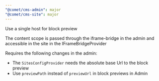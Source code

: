 ```yaml
---
"@comet/cms-admin": major
"@comet/cms-site": major
---
```


Use a single host for block preview

The content scope is passed through the iframe-bridge in the admin and accessible in the site in the IFrameBridgeProvider

Requires the following changes in the admin:

-   The `SitesConfigProvider` needs the absolute base Url to the block preview
-   Use `previewPath` instead of `previewUrl` in block previews in Admin

